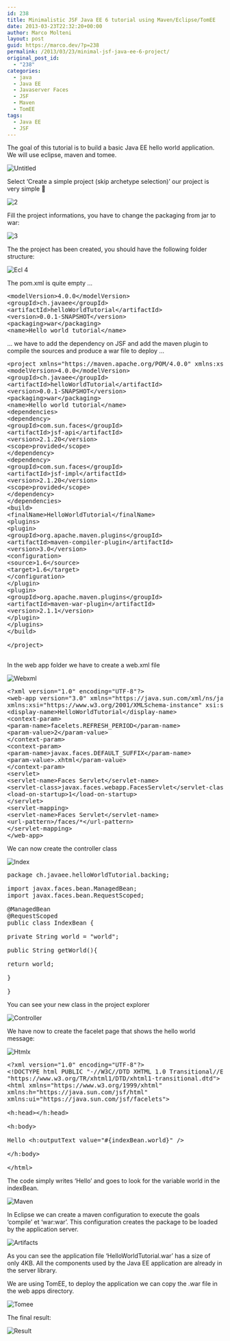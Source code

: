 ```yaml
---
id: 238
title: Minimalistic JSF Java EE 6 tutorial using Maven/Eclipse/TomEE
date: 2013-03-23T22:32:20+00:00
author: Marco Molteni
layout: post
guid: https://marco.dev/?p=238
permalink: /2013/03/23/minimal-jsf-java-ee-6-project/
original_post_id:
  - "238"
categories:
  - java
  - Java EE
  - Javaserver Faces
  - JSF
  - Maven
  - TomEE
tags:
  - Java EE
  - JSF
---
```

The goal of this tutorial is to build a basic Java EE hello world application. We will use eclipse, maven and tomee.

<img title="ecl1.png" alt="Untitled" src="{{site.baseurl}}/assets/img/uploads/2013/03/eclipseecl1.png?resize=525%2C233" border="0" data-recalc-dims="1" />

Select &#8216;Create a simple project (skip archetype selection)&#8217; our project is very simple 🙂

<img title="ecl2.png" alt="2" src="{{site.baseurl}}/assets/img/uploads/2013/03/eclipseecl2.png?resize=600%2C148" border="0" data-recalc-dims="1" />

Fill the project informations, you have to change the packaging from jar to war:

<img title="3.png" alt="3" src="{{site.baseurl}}/assets/img/uploads/2013/03/eclipse31.png?resize=600%2C279" border="0" data-recalc-dims="1" />

The the project has been created, you should have the following folder structure:

<img title="ecl_4.png" alt="Ecl 4" src="{{site.baseurl}}/assets/img/uploads/2013/03/eclipseecl_4.png?resize=124%2C138" border="0" data-recalc-dims="1" />

The pom.xml is quite empty &#8230;

<pre class="brush: xml; title: ; notranslate" title="">&lt;modelVersion&gt;4.0.0&lt;/modelVersion&gt;
&lt;groupId&gt;ch.javaee&lt;/groupId&gt;
&lt;artifactId&gt;helloWorldTutorial&lt;/artifactId&gt;
&lt;version&gt;0.0.1-SNAPSHOT&lt;/version&gt;
&lt;packaging&gt;war&lt;/packaging&gt;
&lt;name&gt;Hello world tutorial&lt;/name&gt;
</pre>

… we have to add the dependency on JSF and add the maven plugin to compile the sources and produce a war file to deploy …

<pre class="brush: xml; title: ; notranslate" title="">&lt;project xmlns="https://maven.apache.org/POM/4.0.0" xmlns:xsi="https://www.w3.org/2001/XMLSchema-instance" xsi:schemaLocation="https://maven.apache.org/POM/4.0.0 https://maven.apache.org/xsd/maven-4.0.0.xsd"&gt;
&lt;modelVersion&gt;4.0.0&lt;/modelVersion&gt;
&lt;groupId&gt;ch.javaee&lt;/groupId&gt;
&lt;artifactId&gt;helloWorldTutorial&lt;/artifactId&gt;
&lt;version&gt;0.0.1-SNAPSHOT&lt;/version&gt;
&lt;packaging&gt;war&lt;/packaging&gt;
&lt;name&gt;Hello world tutorial&lt;/name&gt;
&lt;dependencies&gt;
&lt;dependency&gt;
&lt;groupId&gt;com.sun.faces&lt;/groupId&gt;
&lt;artifactId&gt;jsf-api&lt;/artifactId&gt;
&lt;version&gt;2.1.20&lt;/version&gt;
&lt;scope&gt;provided&lt;/scope&gt;
&lt;/dependency&gt;
&lt;dependency&gt;
&lt;groupId&gt;com.sun.faces&lt;/groupId&gt;
&lt;artifactId&gt;jsf-impl&lt;/artifactId&gt;
&lt;version&gt;2.1.20&lt;/version&gt;
&lt;scope&gt;provided&lt;/scope&gt;
&lt;/dependency&gt;
&lt;/dependencies&gt;
&lt;build&gt;
&lt;finalName&gt;HelloWorldTutorial&lt;/finalName&gt;
&lt;plugins&gt;
&lt;plugin&gt;
&lt;groupId&gt;org.apache.maven.plugins&lt;/groupId&gt;
&lt;artifactId&gt;maven-compiler-plugin&lt;/artifactId&gt;
&lt;version&gt;3.0&lt;/version&gt;
&lt;configuration&gt;
&lt;source&gt;1.6&lt;/source&gt;
&lt;target&gt;1.6&lt;/target&gt;
&lt;/configuration&gt;
&lt;/plugin&gt;
&lt;plugin&gt;
&lt;groupId&gt;org.apache.maven.plugins&lt;/groupId&gt;
&lt;artifactId&gt;maven-war-plugin&lt;/artifactId&gt;
&lt;version&gt;2.1.1&lt;/version&gt;
&lt;/plugin&gt;
&lt;/plugins&gt;
&lt;/build&gt;

&lt;/project&gt;

</pre>

In the web app folder we have to create a web.xml file

<img title="webxml.png" alt="Webxml" src="{{site.baseurl}}/assets/img/uploads/2013/03/eclipsewebxml.png?resize=132%2C108" border="0" data-recalc-dims="1" />

<pre class="brush: xml; title: ; notranslate" title="">&lt;?xml version="1.0" encoding="UTF-8"?&gt;
&lt;web-app version="3.0" xmlns="https://java.sun.com/xml/ns/javaee"
xmlns:xsi="https://www.w3.org/2001/XMLSchema-instance" xsi:schemaLocation="https://java.sun.com/xml/ns/javaee https://java.sun.com/xml/ns/javaee/web-app_3_0.xsd"&gt;
&lt;display-name&gt;HelloWorldTutorial&lt;/display-name&gt;
&lt;context-param&gt;
&lt;param-name&gt;facelets.REFRESH_PERIOD&lt;/param-name&gt;
&lt;param-value&gt;2&lt;/param-value&gt;
&lt;/context-param&gt;
&lt;context-param&gt;
&lt;param-name&gt;javax.faces.DEFAULT_SUFFIX&lt;/param-name&gt;
&lt;param-value&gt;.xhtml&lt;/param-value&gt;
&lt;/context-param&gt;
&lt;servlet&gt;
&lt;servlet-name&gt;Faces Servlet&lt;/servlet-name&gt;
&lt;servlet-class&gt;javax.faces.webapp.FacesServlet&lt;/servlet-class&gt;
&lt;load-on-startup&gt;1&lt;/load-on-startup&gt;
&lt;/servlet&gt;
&lt;servlet-mapping&gt;
&lt;servlet-name&gt;Faces Servlet&lt;/servlet-name&gt;
&lt;url-pattern&gt;/faces/*&lt;/url-pattern&gt;
&lt;/servlet-mapping&gt;
&lt;/web-app&gt;
</pre>

We can now create the controller class

<img title="index.png" alt="Index" src="{{site.baseurl}}/assets/img/uploads/2013/03/eclipseindex.png?resize=522%2C267" border="0" data-recalc-dims="1" />

<pre class="brush: java; title: ; notranslate" title="">package ch.javaee.helloWorldTutorial.backing;

import javax.faces.bean.ManagedBean;
import javax.faces.bean.RequestScoped;

@ManagedBean
@RequestScoped
public class IndexBean {

private String world = &quot;world&quot;;

public String getWorld(){

return world;

}

}
</pre>

You can see your new class in the project explorer

<img title="controller.png" alt="Controller" src="{{site.baseurl}}/assets/img/uploads/2013/03/eclipsecontroller.png?resize=262%2C105" border="0" data-recalc-dims="1" />

We have now to create the facelet page that shows the hello world message:

<img title="htmlx.png" alt="Htmlx" src="{{site.baseurl}}/assets/img/uploads/2013/03/eclipsehtmlx.png?resize=144%2C89" border="0" data-recalc-dims="1" />

<pre class="brush: xml; title: ; notranslate" title="">&lt;?xml version="1.0" encoding="UTF-8"?&gt;
&lt;!DOCTYPE html PUBLIC "-//W3C//DTD XHTML 1.0 Transitional//EN"
"https://www.w3.org/TR/xhtml1/DTD/xhtml1-transitional.dtd"&gt;
&lt;html xmlns="https://www.w3.org/1999/xhtml"
xmlns:h="https://java.sun.com/jsf/html"
xmlns:ui="https://java.sun.com/jsf/facelets"&gt;

&lt;h:head&gt;&lt;/h:head&gt;

&lt;h:body&gt;

Hello &lt;h:outputText value="#{indexBean.world}" /&gt;

&lt;/h:body&gt;

&lt;/html&gt;</pre>

The code simply writes &#8216;Hello&#8217; and goes to look for the variable world in the indexBean.

<img title="maven.png" alt="Maven" src="{{site.baseurl}}/assets/img/uploads/2013/03/eclipsemaven.png?resize=600%2C248" border="0" data-recalc-dims="1" />

In Eclipse we can create a maven configuration to execute the goals &#8216;compile&#8217; et &#8216;war:war&#8217;. This configuration creates the package to be loaded by the application server.

<img title="artifacts.png" alt="Artifacts" src="{{site.baseurl}}/assets/img/uploads/2013/03/eclipseartifacts.png?resize=600%2C157" border="0" data-recalc-dims="1" />

As you can see the application file &#8216;HelloWorldTutorial.war&#8217; has a size of only 4KB. All the components used by the Java EE application are already in the server library.

We are using TomEE, to deploy the application we can copy the .war file in the web apps directory.

<img title="tomee.png" alt="Tomee" src="{{site.baseurl}}/assets/img/uploads/2013/03/eclipsetomee.png?resize=245%2C160" border="0" data-recalc-dims="1" />

The final result:

<img title="result.png" alt="Result" src="{{site.baseurl}}/assets/img/uploads/2013/03/eclipseresult.png?resize=523%2C152" border="0" data-recalc-dims="1" />
